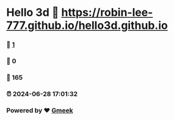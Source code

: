 # Hello 3d :link: https://robin-lee-777.github.io/hello3d.github.io 
### :page_facing_up: [1](https://robin-lee-777.github.io/hello3d.github.io/tag.html) 
### :speech_balloon: 0 
### :hibiscus: 165 
### :alarm_clock: 2024-06-28 17:01:32 
### Powered by :heart: [Gmeek](https://github.com/Meekdai/Gmeek)
